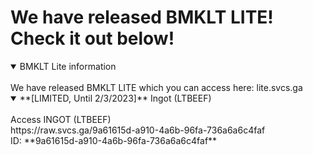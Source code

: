 # We have released BMKLT LITE! Check it out below!
<details open>
<summary>BMKLT Lite information</summary>
<br>
We have released BMKLT LITE which you can access here: lite.svcs.ga
</details>
<details open>
<summary>**[LIMITED, Until 2/3/2023]** Ingot (LTBEEF)</summary>
<br>
Access INGOT (LTBEEF)
<br>
  https://raw.svcs.ga/9a61615d-a910-4a6b-96fa-736a6a6c4faf
<br>
  ID: **9a61615d-a910-4a6b-96fa-736a6a6c4faf**
</details>

